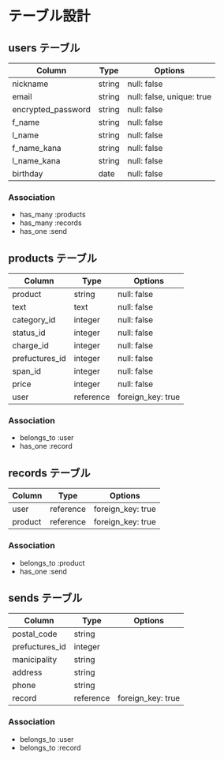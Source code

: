 # テーブル設計

## users テーブル

| Column             | Type       | Options                   |
| ------------------ | ---------- | ------------------------- |
| nickname           | string     | null: false               |
| email              | string     | null: false, unique: true |
| encrypted_password | string     | null: false               |
| f_name             | string     | null: false               |
| l_name             | string     | null: false               |
| f_name_kana        | string     | null: false               |
| l_name_kana        | string     | null: false               |
| birthday           | date       | null: false               |

### Association

- has_many :products
- has_many :records
- has_one :send


## products テーブル

| Column         | Type       | Options                        |
| -------------- | ---------- | ------------------------------ |
| product        | string     | null: false                    |
| text           | text       | null: false                    |
| category_id    | integer    | null: false                    | <!--Activehashで記述 -->
| status_id      | integer    | null: false                    | <!--Activehashで記述 -->
| charge_id      | integer    | null: false                    | <!--Activehashで記述 -->
| prefuctures_id | integer    | null: false                    | <!--Activehashで記述 -->
| span_id        | integer    | null: false                    | <!--Activehashで記述 -->
| price          | integer    | null: false                    |
| user           | reference  |  foreign_key: true             |


### Association

- belongs_to :user
- has_one :record

## records テーブル

| Column     | Type       | Options                        |
| ---------- | ---------- | ------------------------------ |
| user       | reference  | foreign_key: true              |
| product    | reference  | foreign_key: true              |

### Association

- belongs_to :product
- has_one :send

## sends テーブル

| Column             | Type       | Options                        |
| ------------------ | ---------- | ------------------------------ |
| postal_code        | string     |                                |
| prefuctures_id     | integer    |                                | <!--Activehashで記述 -->
| manicipality       | string     |                                |
| address            | string     |                                |
| phone              | string     |                                |
| record             | reference  | foreign_key: true              |


### Association

- belongs_to :user
- belongs_to :record